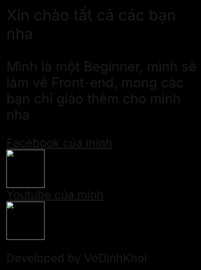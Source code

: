 <html style="background-color: black">
<link rel="stylesheet" href="index.css">
    <head>
   </head>
    <body class="body">
   <p style="font-size: 40px">Xin chào tất cả các bạn nha</p>
   <p  style="font-size: 35px">Mình là một Beginner, mình sẽ làm về Front-end, mong các bạn chỉ giáo thêm cho mình nha</p>
    <a href="https://www.facebook.com/UnknownX.2007/"  style="font-size: 30px">Facebook của mình</a> <br/>
   <img src="https://tse4.mm.bing.net/th?id=OIP.iSE7fOtQA9P_eqFgVA5_ogHaGZ&pid=Api&P=0&w=198&h=172" width="100" height="100"> <br/>
   <a href="https://www.youtube.com/channel/UCcs0UoG0pqi7K_XcrI59SBw" style="font-size: 30px">Youtube của mình</a> <br/>
   <img src="https://tse1.mm.bing.net/th?id=OIP.Gjm7_ItVSXAIIEhKgA_HmwHaE8&pid=Api&P=0&w=226&h=152" width="100" height="100"> 
   <p style="font-size: 30px" class="style">Developed by VoDinhKhoi</p>
   </body>
</html>